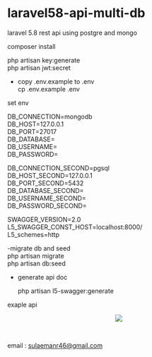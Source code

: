 # laravel58-api-multi-db 
laravel 5.8 rest api using postgre and mongo <br/>

composer install <br/>

php artisan key:generate <br/>
php artisan jwt:secret  <br/>

- copy .env.example to .env <br/>
  cp .env.example .env <br/>

set env <br/>

DB_CONNECTION=mongodb <br/>
DB_HOST=127.0.0.1 <br/>
DB_PORT=27017 <br/>
DB_DATABASE= <br/>
DB_USERNAME= <br/>
DB_PASSWORD= <br/>

DB_CONNECTION_SECOND=pgsql <br/>
DB_HOST_SECOND=127.0.0.1 <br/>
DB_PORT_SECOND=5432 <br/>
DB_DATABASE_SECOND= <br/>
DB_USERNAME_SECOND= <br/>
DB_PASSWORD_SECOND= <br/>

SWAGGER_VERSION=2.0 <br/>
L5_SWAGGER_CONST_HOST=localhost:8000/ <br/>
L5_schemes=http <br/>

-migrate db and seed <br/>
    php artisan migrate <br/>
    php artisan db:seed <br/>
    
- generate api doc <br/>

    php artisan  l5-swagger:generate <br/>

exaple api <br/>
<p align="center"><img src="https://i.ibb.co/Qdn8Kds/swauth.png"></p> <br/>

email :  sulaemanr46@gmail.com
